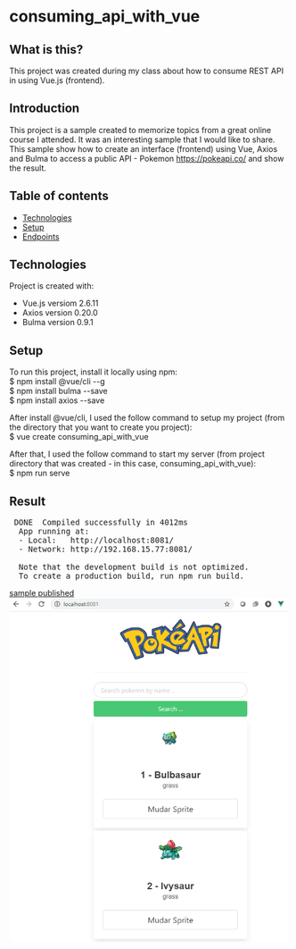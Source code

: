 # consuming_api_with_vue

## What is this?
This project was created during my class about how to consume REST API in using Vue.js (frontend).

## Introduction 
This project is a sample created to memorize topics from a great online course I attended. It was an interesting sample that I would like to share.
This sample show how to create an interface (frontend) using Vue, Axios and Bulma to access a public API - Pokemon https://pokeapi.co/ and show the result.

## Table of contents
* [Technologies](#technologies)
* [Setup](#setup)
* [Endpoints](#endpoint)

## Technologies
Project is created with:
* Vue.js versiom 2.6.11
* Axios version 0.20.0
* Bulma version 0.9.1
	
## Setup
To run this project, install it locally using npm: <br>
$ npm install @vue/cli --g <br>
$ npm install bulma --save <br>
$ npm install axios --save <br>

After install @vue/cli, I used the follow command to setup my project (from the directory that you want to create you project): <br>
$ vue create consuming_api_with_vue

After that, I used the follow command to start my server (from project directory that was created - in this case, consuming_api_with_vue): <br>
$ npm run serve <br>

## Result
<pre >
 DONE  Compiled successfully in 4012ms                                                                          
  App running at:
  - Local:   http://localhost:8081/
  - Network: http://192.168.15.77:8081/

  Note that the development build is not optimized.
  To create a production build, run npm run build.
</pre>

<a href="http://vue-sample-chsa-com.umbler.net/">sample published</a> <br>
<img src="https://github.com/christianosa/consuming_api_with_vue/blob/master/screenshot.png" width="500px" height="616px">
